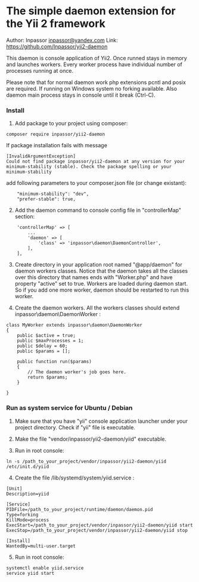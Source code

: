 The simple daemon extension for the Yii 2 framework
===================================================

Author: Inpassor <inpassor@yandex.com>
Link: https://github.com/Inpassor/yii2-daemon

This daemon is console application of Yii2.
Once runned stays in memory and launches workers.
Every worker process have individual number of processes running at once.

Please note that for normal daemon work php extensions pcntl and posix
are required. If running on Windows system no forking available.
Also daemon main process stays in console until it break (Ctrl-C).

### Install

1) Add package to your project using composer:
```
composer require inpassor/yii2-daemon
```

If package installation fails with message
```
[InvalidArgumentException]
Could not find package inpassor/yii2-daemon at any version for your minimum-stability (stable). Check the package spelling or your minimum-stability
```
add following parameters to your composer.json file (or change existant):
```
    "minimum-stability": "dev",
    "prefer-stable": true,
```

2) Add the daemon command to console config file in "controllerMap" section:
```
    'controllerMap' => [
        ...
        'daemon' => [
            'class' => 'inpassor\daemon\DaemonController',
        ],
    ],
```

3) Create directory in your application root named "@app/daemon"
for daemon workers classes.
Notice that the daemon takes all the classes over this directory that
names ends with "Worker.php" and have property "active" set to true.
Workers are loaded during daemon start. So if you add one more worker,
daemon should be restarted to run this worker.

4) Create the daemon workers. All the workers classes should extend
inpassor\daemon\DaemonWorker :
```
class MyWorker extends inpassor\daemon\DaemonWorker
{
    public $active = true;
    public $maxProcesses = 1;
    public $delay = 60;
    public $params = [];

    public function run($params)
    {
        // The daemon worker's job goes here.
        return $params;
    }

}
```

### Run as system service for Ubuntu / Debian

1) Make sure that you have "yii" console application launcher under your
project directory. Check if "yii" file is executable.

2) Make the file "vendor/inpassor/yii2-daemon/yiid" executable.

3) Run in root console:
```
ln -s /path_to_your_project/vendor/inpassor/yii2-daemon/yiid /etc/init.d/yiid
```

4) Create the file /lib/systemd/system/yiid.service :
```
[Unit]
Description=yiid
 
[Service]
PIDFile=/path_to_your_project/runtime/daemon/daemon.pid
Type=forking
KillMode=process
ExecStart=/path_to_your_project/vendor/inpassor/yii2-daemon/yiid start
ExecStop=/path_to_your_project/vendor/inpassor/yii2-daemon/yiid stop
 
[Install]
WantedBy=multi-user.target
```

5) Run in root console:
```
systemctl enable yiid.service
service yiid start
```

